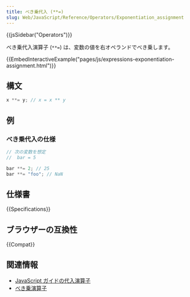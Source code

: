 ```yaml
---
title: べき乗代入 (**=)
slug: Web/JavaScript/Reference/Operators/Exponentiation_assignment
---
```


{{jsSidebar("Operators")}}

べき乗代入演算子 (`**=`) は、変数の値を右オペランドでべき乗します。

{{EmbedInteractiveExample("pages/js/expressions-exponentiation-assignment.html")}}

## 構文

```js
x **= y; // x = x ** y
```

## 例

### べき乗代入の仕様

```js
// 次の変数を想定
//  bar = 5

bar **= 2; // 25
bar **= "foo"; // NaN
```

## 仕様書

{{Specifications}}

## ブラウザーの互換性

{{Compat}}

## 関連情報

- [JavaScript ガイドの代入演算子](/ja/docs/Web/JavaScript/Guide/Expressions_and_Operators#代入演算子)
- [べき乗演算子](/ja/docs/Web/JavaScript/Reference/Operators/Exponentiation)
